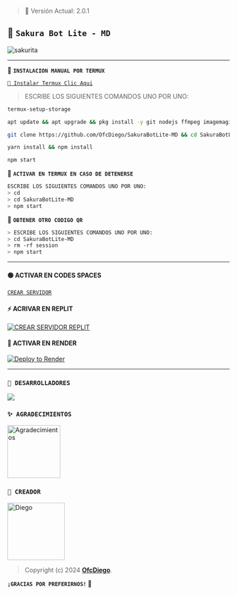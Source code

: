 > 🚩 Versión Actual: 2.0.1

## 🍟 **`Sakura Bot Lite - MD`**

![sakurita](https://tinyurl.com/25l9cd53)

---


🍟 **`INSTALACION MANUAL POR TERMUX`**

[`🚩 Instalar Termux Clic Aqui`](https://www.mediafire.com/file/3hsvi3xkpq3a64o/termux_118.apk/file)

> ESCRIBE LOS SIGUIENTES COMANDOS UNO POR UNO:

```bash
termux-setup-storage
```
```bash
apt update && apt upgrade && pkg install -y git nodejs ffmpeg imagemagick yarn
```
```bash
git clone https://github.com/OfcDiego/SakuraBotLite-MD && cd SakuraBotLite-MD
```
```bash
yarn install && npm install
```
```bash
npm start
```

🍟 **`ACTIVAR EN TERMUX EN CASO DE DETENERSE`**
```bash
ESCRIBE LOS SIGUIENTES COMANDOS UNO POR UNO:
> cd 
> cd SakuraBotLite-MD
> npm start
```

🚩 **`OBTENER OTRO CODIGO QR`**
```bash
> ESCRIBE LOS SIGUIENTES COMANDOS UNO POR UNO:
> cd SakuraBotLite-MD
> rm -rf session
> npm start
```
---

#### 🟢 ACTIVAR EN CODES SPACES 
[`CREAR SERVIDOR`](https://github.com/codespaces/new?skip_quickstart=true&machine=basicLinux32gb&repo=OfcDiego/SakuraBotLite-MD&ref=main&geo=UsEast)

#### ⚡ ACRIVAR EN REPLIT
[![`CREAR SERVIDOR REPLIT`](https://repl.it/badge/github/OfcDiego/SakuraBotLite-MD)](https://repl.it/github/OfcDiego/SakuraBotLite-MD)

#### 🤍 ACTIVAR EN RENDER
[![Deploy to Render](https://render.com/images/deploy-to-render-button.svg)](https://dashboard.render.com/blueprint/new?repo=https%3A%2F%2Fgithub.com%2OfcDiego%SakuraBotLite-MD) 

---

### `🚩 DESARROLLADORES`
<a href="https://github.com/OfcDiego/SakuraBotLite-MD/graphs/contributors">
<img src="https://contrib.rocks/image?repo=OfcDiego/SakuraBotLite-MD" /> 
</a>

### `✨️ AGRADECIMIENTOS`
<a
href="https://github.com/AzamiJs"><img src="https://github.com/AzamiJs.png" width="120" height="120" alt="Agradecimientos"/></a>

### `🍟 CREADOR`
<a
href="https://github.com/OfcDiego"><img src="https://github.com/OfcDiego.png" width="130" height="130" alt="Diego"/></a>

> Copyright (c) 2024 **[OfcDiego](https://whatsapp.com/channel/0029VaQD7LAJP216tu9liI2A)**.

**`¡GRACIAS POR PREFERIRNOS!` 🍟**

